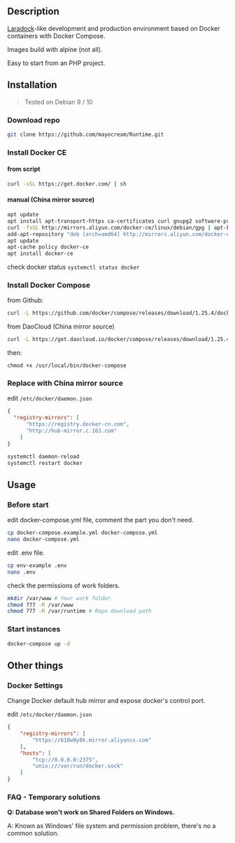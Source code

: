 ## Description

[Laradock](https://laradock.io/)-like development and production environment based on Docker containers with Docker Compose.

Images build with alpine (not all).

Easy to start from an PHP project.

## Installation

>  Tested on Debian 9 / 10 

### Download repo

```bash
git clone https://github.com/mayocream/Runtime.git
```

### Install Docker CE

#### from script

```bash
curl -sSL https://get.docker.com/ | sh
```

#### manual (China mirror source)

```bash
apt update    
apt install apt-transport-https ca-certificates curl gnupg2 software-properties-common    
curl -fsSL http://mirrors.aliyun.com/docker-ce/linux/debian/gpg | apt-key add -    
add-apt-repository "deb [arch=amd64] http://mirrors.aliyun.com/docker-ce/linux/debian $(lsb_release -cs) stable"    
apt update      
apt-cache policy docker-ce    
apt install docker-ce       
```

check docker status `systemctl status docker `

### Install Docker Compose

from Github:

```bash
curl -L https://github.com/docker/compose/releases/download/1.25.4/docker-compose-`uname -s`-`uname -m` > /usr/local/bin/docker-compose   
```

from DaoCloud (China mirror source)

```bash
curl -L https://get.daocloud.io/docker/compose/releases/download/1.25.4/docker-compose-`uname -s`-`uname -m` > /usr/local/bin/docker-compose
```

then:

```
chmod +x /usr/local/bin/docker-compose  
```

### Replace with China mirror source

edit `/etc/docker/daemon.json`

```json
{    
  "registry-mirrors": [    
      "https://registry.docker-cn.com",    
      "http://hub-mirror.c.163.com"    
    ]    
}    
```

```bash
systemctl daemon-reload    
systemctl restart docker
```

## Usage

### Before start

edit docker-compose.yml file, comment the part you don't need.

```bash
cp docker-compose.example.yml docker-compose.yml
nano docker-compose.yml
```

edit .env file.

```bash
cp env-example .env
nano .env
```

check the permissions of work folders.

```bash
mkdir /var/www # Your work folder.
chmod 777 -R /var/www
chmod 777 -R /var/runtime # Repo download path
```

### Start instances

```bash
docker-compose up -d
```

## Other things

### Docker Settings

Change Docker default hub mirror and expose docker's control port.

edit `/etc/docker/daemon.json`

```json
{
    "registry-mirrors": [
        "https://610w9y8k.mirror.aliyuncs.com"
    ],
    "hosts": [
        "tcp://0.0.0.0:2375",
        "unix:///var/run/docker.sock"
    ]
}
```

### FAQ - Temporary solutions

**Q: Database won't work on Shared Folders on Windows.**

A: Known as Windows' file system and permission problem, there's no a common solution.
